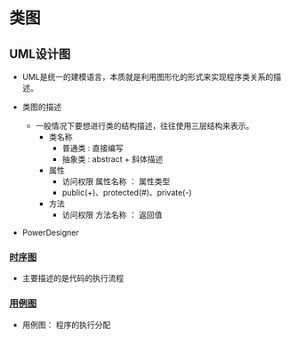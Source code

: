 # 类图

## UML设计图

* UML是统一的建模语言，本质就是利用图形化的形式来实现程序类关系的描述。

* 类图的描述
    * 一般情况下要想进行类的结构描述，往往使用三层结构来表示。
        * 类名称
            * 普通类 : 直接编写
            * 抽象类 : abstract + 斜体描述
        * 属性
            * 访问权限 属性名称 ： 属性类型
            * public(+)、protected(#)、private(-)
        * 方法
            * 访问权限 方法名称 ： 返回值

* PowerDesigner

### [时序图](https://edu.aliyun.com/lesson_1011_8921?spm=5176.10731542.0.0.3b206d9fZYF1iZ#_8921)

* 主要描述的是代码的执行流程

### [用例图](https://edu.aliyun.com/lesson_1011_8922?spm=5176.10731542.0.0.25f36d9fwkq7by#_8922)

* 用例图： 程序的执行分配
